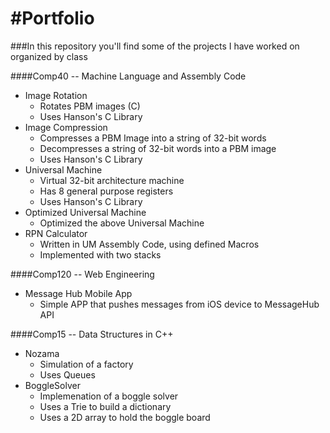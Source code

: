 #Portfolio
=========

###In this repository you'll find some of the projects I have worked on organized by class

####Comp40 -- Machine Language and Assembly Code
* Image Rotation
	* Rotates PBM images (C)
	* Uses Hanson's C Library 
* Image Compression
	* Compresses a PBM Image into a string of 32-bit words
	* Decompresses a string of 32-bit words into a PBM image
	* Uses Hanson's C Library 
* Universal Machine 
	* Virtual 32-bit architecture machine
	* Has 8 general purpose registers
	* Uses Hanson's C Library
* Optimized Universal Machine
	* Optimized the above Universal Machine
* RPN Calculator
	* Written in UM Assembly Code, using defined Macros
	* Implemented with two stacks 

####Comp120 -- Web Engineering 
* Message Hub Mobile App
	* Simple APP that pushes messages from iOS device to MessageHub API 

####Comp15 -- Data Structures in C++
* Nozama
	* Simulation of a factory
	* Uses Queues
* BoggleSolver
	* Implemenation of a boggle solver
	* Uses a Trie to build a dictionary
	* Uses a 2D array to hold the boggle board

